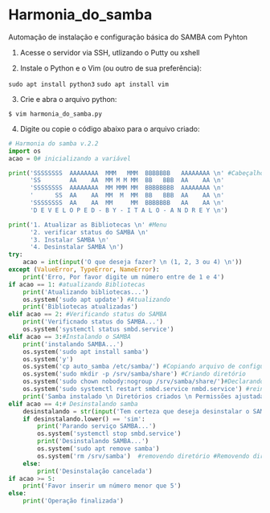 # Harmonia_do_samba
Automação de instalação e configuração básica do SAMBA com Pyhton

1. Acesse o servidor via SSH, utlizando o Putty ou xshell

2. Instale o Python e o Vim (ou outro de sua preferência):

```sudo apt install python3```
```sudo apt install vim```

3. Crie e abra o arquivo python:

```$ vim harmonia_do_samba.py```

4. Digite ou copie o código abaixo para o arquivo criado:

```python
# Harmonia do samba v.2.2
import os
acao = 0# inicializando a variável

print('SSSSSSSS  AAAAAAAA  MMM   MMM  BBBBBBB   AAAAAAAA \n' #Cabeçalho
      'SS        AA    AA  MM M M MM  BB   BBB  AA    AA \n'
      'SSSSSSSS  AAAAAAAA  MM MMM MM  BBBBBBBB  AAAAAAAA \n'
      '      SS  AA    AA  MM  M  MM  BB   BBB  AA    AA \n'
      'SSSSSSSS  AA    AA  MM     MM  BBBBBBB   AA    AA \n'
      'D E V E L O P E D - B Y - I T A L O - A N D R E Y \n')

print('1. Atualizar as Bibliotecas \n' #Menu
      '2. verificar status do SAMBA \n'
      '3. Instalar SAMBA \n'
      '4. Desinstalar SAMBA \n')
try:
    acao = int(input('O que deseja fazer? \n (1, 2, 3 ou 4) \n'))
except (ValueError, TypeError, NameError):
    print('Erro, Por favor digite um número entre de 1 e 4')
if acao == 1: #atualizando Bibliotecas
    print('Atualizando bibliotecas...')
    os.system('sudo apt update') #Atualizando
    print('Bibliotecas atualizadas')
elif acao == 2: #Verificando status do SAMBA
    print('Verificnado status do SAMBA...')
    os.system('systemctl status smbd.service')
elif acao == 3:#Instalando o SAMBA
    print('instalando SAMBA...')
    os.system('sudo apt install samba')
    os.system('y')
    os.system('cp auto_samba /etc/samba/') #Copiando arquivo de configuração primária
    os.system('sudo mkdir -p /srv/samba/share') #Criando diretório
    os.system('sudo chown nobody:nogroup /srv/samba/share/')#Declarando as permissões
    os.system('sudo systemctl restart smbd.service nmbd.service') #reiniciando o serviço
    print('Samba instalado \n Diretórios criados \n Permissões ajustadas ')
elif acao == 4:# Desinstalando samba
    desinstalando = str(input('Tem certeza que deseja desinstalar o SAMBA? \n Digite Sim ou Nao \n'))
    if desinstalando.lower() == 'sim':
        print('Parando serviço SAMBA...')
        os.system('systemctl stop smbd.service')
        print('Desinstalando SAMBA...')
        os.system('sudo apt remove samba')
        os.system('rm /srv/samba')  #removendo diretório #Removendo diretório
    else:
        print('Desinstalação cancelada')
if acao >= 5:
    print('Favor inserir um número menor que 5')
else:
    print('Operação finalizada')
    
```

